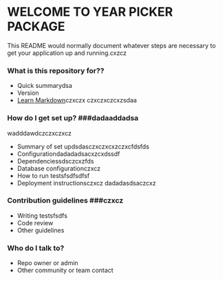 # WELCOME TO YEAR PICKER PACKAGE #

This README would normally document whatever steps are necessary to get your application up and running.cxzcz

### What is this repository for?? ###

* Quick summarydsa
* Version
* [Learn Markdown](https://bitbucket.org/tutorials/markdowndemo)czxczx
czxczxczcxzsdaa
### How do I get set up? ###dadaaddadsa
wadddawdczczxczxcz
* Summary of set updsdasczxczxcxzczxcfdsfds
* Configurationdadadadsacxzcxdssdf
* Dependenciessdsczcxzfds
* Database configurationczxcz
* How to run testsfsdfsdfsf
* Deployment instructionsczxcz
dadadasdsaczcxz
### Contribution guidelines ###czxcz

* Writing testsfsdfs
* Code review
* Other guidelines

### Who do I talk to? ###

* Repo owner or admin
* Other community or team contact
